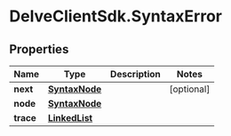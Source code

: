 # DelveClientSdk.SyntaxError

## Properties

Name | Type | Description | Notes
------------ | ------------- | ------------- | -------------
**next** | [**SyntaxNode**](SyntaxNode.md) |  | [optional] 
**node** | [**SyntaxNode**](SyntaxNode.md) |  | 
**trace** | [**LinkedList**](LinkedList.md) |  | 


